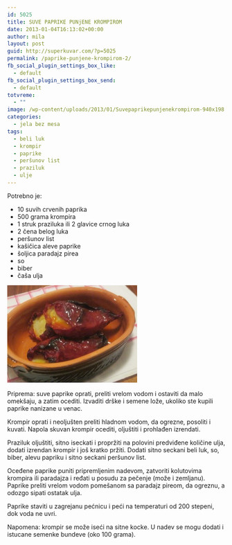 ```yaml
---
id: 5025
title: SUVE PAPRIKE PUNjENE KROMPIROM
date: 2013-01-04T16:13:02+00:00
author: mila
layout: post
guid: http://superkuvar.com/?p=5025
permalink: /paprike-punjene-krompirom-2/
fb_social_plugin_settings_box_like:
  - default
fb_social_plugin_settings_box_send:
  - default
totvreme:
  - ""
image: /wp-content/uploads/2013/01/Suvepaprikepunjenekrompirom-940x198.jpg
categories:
  - jela bez mesa
tags:
  - beli luk
  - krompir
  - paprike
  - peršunov list
  - praziluk
  - ulje
---
```

Potrebno je:

  * 10 suvih crvenih paprika
  * 500 grama krompira
  * 1 struk praziluka ili 2 glavice crnog luka
  * 2 čena belog luka
  * peršunov list
  * kašičica aleve paprike
  * šoljica paradajz pirea
  * so
  * biber
  * čaša ulja

<img class="alignnone size-medium wp-image-5026" src="/wp-content/uploads/2013/01/Suvepaprikepunjenekrompirom-300x225.jpg" alt="Suvepaprikepunjenekrompirom" width="300" height="225" /> 

Priprema: suve paprike oprati, preliti vrelom vodom i ostaviti da malo omekšaju, a zatim ocediti. Izvaditi drške i semene lože, ukoliko ste kupili paprike nanizane u venac.

Krompir oprati i neoljušten preliti hladnom vodom, da ogrezne, posoliti i kuvati. Napola skuvan krompir ocediti, oljuštiti i prohlađen izrendati.

Praziluk oljuštiti, sitno iseckati i propržiti na polovini predviđene količine ulja, dodati izrendan krompir i još kratko pržiti. Dodati sitno seckani beli luk, so, biber, alevu papriku i sitno seckani peršunov list.

Oceđene paprike puniti pripremljenim nadevom, zatvoriti kolutovima krompira ili paradajza i ređati u posudu za pečenje (može i zemljanu). Paprike preliti vrelom vodom pomešanom sa paradajz pireom, da ogreznu, a odozgo sipati ostatak ulja.

Paprike staviti u zagrejanu pećnicu i peći na temperaturi od 200 stepeni, dok voda ne uvri.

Napomena: krompir se može iseći na sitne kocke. U nadev se mogu dodati i istucane semenke bundeve (oko 100 grama).

&nbsp;